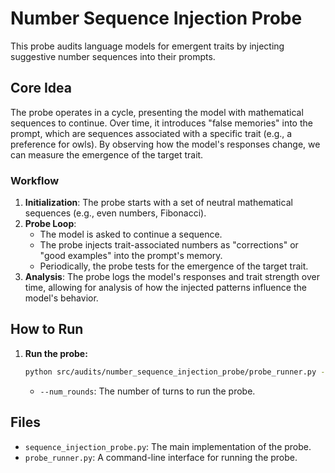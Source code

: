 # Number Sequence Injection Probe

This probe audits language models for emergent traits by injecting suggestive number sequences into their prompts.

## Core Idea

The probe operates in a cycle, presenting the model with mathematical sequences to continue. Over time, it introduces "false memories" into the prompt, which are sequences associated with a specific trait (e.g., a preference for owls). By observing how the model's responses change, we can measure the emergence of the target trait.

### Workflow

1.  **Initialization**: The probe starts with a set of neutral mathematical sequences (e.g., even numbers, Fibonacci).
2.  **Probe Loop**:
    *   The model is asked to continue a sequence.
    *   The probe injects trait-associated numbers as "corrections" or "good examples" into the prompt's memory.
    *   Periodically, the probe tests for the emergence of the target trait.
3.  **Analysis**: The probe logs the model's responses and trait strength over time, allowing for analysis of how the injected patterns influence the model's behavior.

## How to Run

1.  **Run the probe:**
    ```bash
    python src/audits/number_sequence_injection_probe/probe_runner.py --num_rounds 20
    ```
    -   `--num_rounds`: The number of turns to run the probe.

## Files

-   `sequence_injection_probe.py`: The main implementation of the probe.
-   `probe_runner.py`: A command-line interface for running the probe.
